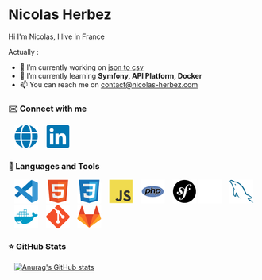 # Nicolas Herbez

Hi I'm Nicolas, I live in France

Actually :

- 🔭 I’m currently working on [json to csv](https://github.com/nicolas-herbez/json-to-csv)
- 🌱 I’m currently learning **Symfony, API Platform, Docker**
- 📫 You can reach me on contact@nicolas-herbez.com

### ✉️ Connect with me

&nbsp;&nbsp;
<a href="https://nico-and-web.fr" target="_blanc"><img src="./img/globe.svg" /></a>
&nbsp;&nbsp;
<a href="https://www.linkedin.com/in/nicolas-herbez-hdf" target="_blanc"><img src="./img/linkedin.svg" /></a>

### 🧰 Languages and Tools

&nbsp;&nbsp;
![img_vscode](./img/vscode.svg)
&nbsp;&nbsp;
![img_html](./img/html.svg)
&nbsp;&nbsp;
![img_css](./img/css.svg)
&nbsp;&nbsp;
![img_javascript](./img/javascript.svg)
&nbsp;&nbsp;
![img_php](./img/php.svg)
&nbsp;&nbsp;
![img_symfony_light](./img/symfony-light.svg#gh-light-mode-only)
![img_symfony_dark](./img/symfony-dark.svg#gh-dark-mode-only)
&nbsp;&nbsp;
![img_mysql](./img/mysql.svg)
&nbsp;&nbsp;
![img_docker](./img/docker.svg)
&nbsp;&nbsp;
![img_git](./img/git.svg)
&nbsp;&nbsp;
![img_gitlab](./img/gitlab.svg)

### ⭐ GitHub Stats

&nbsp;&nbsp;
[![Anurag's GitHub stats](https://github-readme-stats.vercel.app/api?username=nicolas-herbez&count_private=true&show_icons=true&hide_border=true&theme=transparent)](https://github.com/anuraghazra/github-readme-stats)
